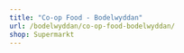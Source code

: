 ```yaml
---
title: "Co-op Food - Bodelwyddan"
url: /bodelwyddan/co-op-food-bodelwyddan/
shop: Supermarkt
---
```

